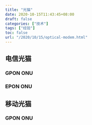 ```yaml
---
title: "光猫"
date: 2020-10-15T11:43:45+08:00
draft: false
categories: ["技术"]
tags: ["经验"]
toc: false
url: "/2020/10/15/optical-modem.html"
---
```


## 电信光猫

### GPON ONU

### EPON ONU

## 移动光猫

### GPON ONU